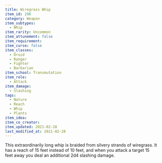 ```yaml
---
title: Wiregrass Whip
item_id: 296
category: Weapon
item_subtypes: 
  - Whip
item_rarity: Uncommon
item_attunement: false
item_requirement: 
item_curse: false
item_classes: 
  - Druid
  - Ranger
  - Fighter
  - Barbarian
item_school: Transmutation
item_role: 
  - Attack
item_damage: 
  - Slashing
tags:
  - Nature
  - Reach
  - Whip
  - Plants
item_idea: 
item_co_creator: 
item_updated: 2021-02-28
last_modified_at: 2021-02-28
---
```


This extraordinarily long whip is braided from silvery strands of wiregrass. It has a reach of 15 feet instead of 10 feet, and when you attack a target 15 feet away you deal an additional 2d4 slashing damage.
